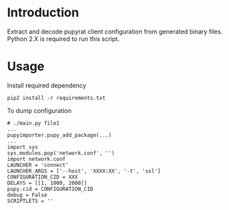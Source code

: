 # Introduction

Extract and decode pupyrat client configuration from generated binary files. Python 2.X is required to run this script.

# Usage

Install required dependency

```
pip2 install -r requirements.txt
```

To dump configuration

```
# ./main.py file1
...
pupyimporter.pupy_add_package(...)
...
import sys
sys.modules.pop('network.conf', '')
import network.conf
LAUNCHER = 'connect'
LAUNCHER_ARGS = ['--host', 'XXXX:XX', '-t', 'ssl']
CONFIGURATION_CID = XXX
DELAYS = [[1, 1000, 2000]]
pupy.cid = CONFIGURATION_CID
debug = False
SCRIPTLETS = ''
```

